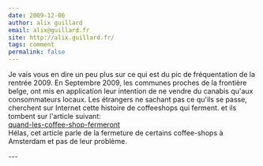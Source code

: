 ```yaml
---
date: 2009-12-06
author: alix guillard
email: alix@guillard.fr
site: http://alix.guillard.fr/
tags: comment
permalink: false
---
```


<p>Je vais vous en dire un peu plus sur ce qui est du pic de fréquentation de la rentrée 2009. En Septembre 2009, les communes proches de la frontière belge, ont mis en application leur intention de ne vendre du canabis qu'aux consommateurs locaux. Les étrangers ne sachant pas ce qu'ils se passe, cherchent sur Internet cette histoire de coffeeshops qui ferment. et ils tombent sur l'article suivant:<br />
<a href="/quand-les-coffee-shop-fermeront" title="quand-les-coffee-shop-fermeront">quand-les-coffee-shop-fermeront</a><br />
Hélas, cet article parle de la fermeture de certains coffee-shops à Amsterdam et pas de leur problème.</p>
---